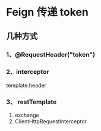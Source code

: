 # Feign 传递 token

## 几种方式
### 1、@RequestHeader("token")


### 2、interceptor

template.header

### 3、 restTemplate

1. exchange
2. ClientHttpRequestInterceptor


<comment/>